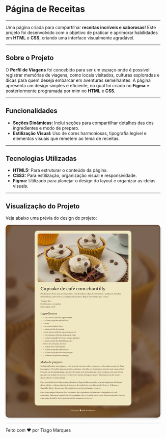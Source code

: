# Página de Receitas

___

Uma página criada para compartilhar **receitas incríveis e saborosas!** Este projeto foi desenvolvido com o objetivo de praticar e aprimorar habilidades em **HTML** e **CSS**, criando uma interface visualmente agradável.

---

## Sobre o Projeto

O **Perfil de Viagens** foi concebido para ser um espaço onde é possível registrar memórias de viagens, como locais visitados, culturas exploradas e dicas para quem deseja embarcar em aventuras semelhantes. A página apresenta um design simples e eficiente, no qual foi criado no **Figma** e posteriormente programada por mim no **HTML** e **CSS**.

---

## Funcionalidades

- **Seções Dinâmicas:** Inclui seções para compartilhar detalhes das dos ingredientes e modo de preparo.
- **Estilização Visual:** Uso de cores harmoniosas, tipografia legível e elementos visuais que remetem ao tema de receitas.

---

## Tecnologias Utilizadas

- **HTML5:** Para estruturar o conteúdo da página.
- **CSS3:** Para estilização, organização visual e responsividade.
- **Figma:** Utilizado para planejar o design do layout e organizar as ideias visuais.

---

## Visualização do Projeto

Veja abaixo uma prévia do design do projeto:

<img src="capaProjeto.png" alt="Imagem do modelo do Projeto pronto no Figma" style="border-radius: 10px; box-shadow: 0 4px 6px rgba(0, 0, 0, 0.1);">

---

Feito com :heart: por Tiago Marques